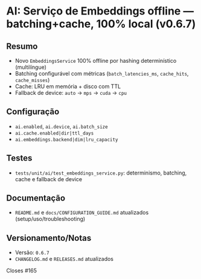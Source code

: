 # AI: Serviço de Embeddings offline — batching+cache, 100% local (v0.6.7)

## Resumo
- Novo `EmbeddingsService` 100% offline por hashing determinístico (multilíngue)
- Batching configurável com métricas (`batch_latencies_ms`, `cache_hits`, `cache_misses`)
- Cache: LRU em memória + disco com TTL
- Fallback de device: `auto` → `mps` → `cuda` → `cpu`

## Configuração
- `ai.enabled`, `ai.device`, `ai.batch_size`
- `ai.cache.enabled|dir|ttl_days`
- `ai.embeddings.backend|dim|lru_capacity`

## Testes
- `tests/unit/ai/test_embeddings_service.py`: determinismo, batching, cache e fallback de device

## Documentação
- `README.md` e `docs/CONFIGURATION_GUIDE.md` atualizados (setup/uso/troubleshooting)

## Versionamento/Notas
- Versão: `0.6.7`
- `CHANGELOG.md` e `RELEASES.md` atualizados

Closes #165
